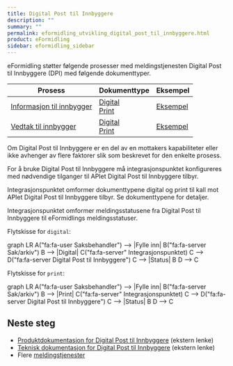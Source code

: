 ```yaml
---
title: Digital Post til Innbyggere
description: ""
summary: ""
permalink: eformidling_utvikling_digital_post_til_innbyggere.html
product: eFormidling
sidebar: eformidling_sidebar
---
```


eFormidling støtter følgende prosesser med meldingstjenesten Digital Post til Innbyggere (DPI) med følgende dokumenttyper.

| **Prosess**                                                                                    | **Dokumenttype**                                                                                                     | **Eksempel**                                                                  |
| ---------------------------------------------------------------------------------------------- | -------------------------------------------------------------------------------------------------------------------- | ----------------------------------------------------------------------------- |
| [Informasjon til innbygger](eformidling_funksjonalitet_informasjon_til_innbygger.html)         | [Digital](eformidling_utvikling_dokumenttype_digital.html)<br>[Print](eformidling_utvikling_dokumenttype_print.html) | [Eksempel](eformidling_utvikling_eksempel_informasjon_til_innbygger.html)     |
| [Vedtak til innbygger](eformidling_funksjonalitet_vedtak_til_innbygger.html)                   | [Digital](eformidling_utvikling_dokumenttype_digital.html)<br>[Print](eformidling_utvikling_dokumenttype_print.html) | [Eksempel](eformidling_utvikling_eksempel_vedtak_til_innbygger.html)          |

Om Digital Post til Innbyggere er en del av en mottakers kapabiliteter eller ikke avhenger av flere faktorer slik som
beskrevet for den enkelte prosess.

For å bruke Digital Post til Innbyggere må integrasjonspunktet konfigureres med nødvendige tilganger til APIet Digital
Post til Innbyggere tilbyr.

Integrasjonspunktet omformer dokumenttypene digital og print til kall mot APIet Digital Post til Innbyggere tilbyr.
Se dokumenttypene for detaljer.

Integrasjonspunktet omformer meldingsstatusene fra Digital Post til Innbyggere til eFormidlings meldingsstatuser.

Flytskisse for `digital`:

<div class="mermaid">
graph LR
A("fa:fa-user Saksbehandler") --> |Fylle inn| B("fa:fa-server Sak/arkiv")
B --> |Digital| C("fa:fa-server" Integrasjonspunktet)
C --> D("fa:fa-server Digital Post til Innbyggere")
C --> |Status| B
D --> C
</div>

Flytskisse for `print`:

<div class="mermaid">
graph LR
A("fa:fa-user Saksbehandler") --> |Fylle inn| B("fa:fa-server Sak/arkiv")
B --> |Print| C("fa:fa-server" Integrasjonspunktet)
C --> D("fa:fa-server Digital Post til Innbyggere")
C --> |Status| B
D --> C
</div>

## Neste steg

- [Produktdokumentasjon for Digital Post til Innbyggere](https://samarbeid.digdir.no/digital-postkasse/digital-postkasse-til-innbyggere/23) (ekstern lenke)
- [Teknisk dokumentasjon for Digital Post til Innbyggere](https://docs.digdir.no/resources/begrep/sikkerDigitalPost/innledning/) (ekstern lenke)
- Flere [meldingstjenester](eformidling_utvikling_meldingstjenester.html)
